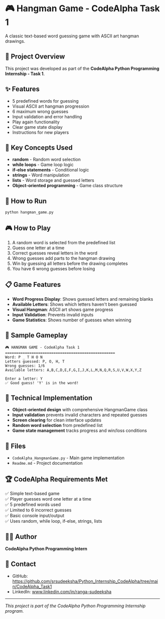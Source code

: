 # 🎮 Hangman Game - CodeAlpha Task 1

A classic text-based word guessing game with ASCII art hangman drawings.

## 🎯 Project Overview
This project was developed as part of the **CodeAlpha Python Programming Internship - Task 1**.

## ✨ Features
- 5 predefined words for guessing
- Visual ASCII art hangman progression
- 6 maximum wrong guesses
- Input validation and error handling
- Play again functionality
- Clear game state display
- Instructions for new players

## 🔧 Key Concepts Used
- **random** - Random word selection
- **while loops** - Game loop logic
- **if-else statements** - Conditional logic
- **strings** - Word manipulation
- **lists** - Word storage and guessed letters
- **Object-oriented programming** - Game class structure

## 🚀 How to Run
```bash
python hangman_game.py
```

## 🎮 How to Play
1. A random word is selected from the predefined list
2. Guess one letter at a time
3. Correct guesses reveal letters in the word
4. Wrong guesses add parts to the hangman drawing
5. Win by guessing all letters before the drawing completes
6. You have 6 wrong guesses before losing

## 📋 Game Features
- **Word Progress Display**: Shows guessed letters and remaining blanks
- **Available Letters**: Shows which letters haven't been guessed
- **Visual Hangman**: ASCII art shows game progress
- **Input Validation**: Prevents invalid inputs
- **Game Statistics**: Shows number of guesses when winning

## 🎨 Sample Gameplay
```
🎮 HANGMAN GAME - CodeAlpha Task 1
==================================================
Word: P _ T H O N
Letters guessed: P, O, H, T
Wrong guesses: 1/6
Available letters: A,B,C,D,E,F,G,I,J,K,L,M,N,Q,R,S,U,V,W,X,Y,Z

Enter a letter: Y
✅ Good guess! 'Y' is in the word!
```

## 🎯 Technical Implementation
- **Object-oriented design** with comprehensive HangmanGame class
- **Input validation** prevents invalid characters and repeated guesses
- **Screen clearing** for clean interface updates
- **Random word selection** from predefined list
- **Game state management** tracks progress and win/loss conditions

## 📁 Files
- `CodeAlpha_HangmanGame.py` - Main game implementation
- `Readme.md` - Project documentation

## 🏆 CodeAlpha Requirements Met
✅ Simple text-based game  
✅ Player guesses word one letter at a time  
✅ 5 predefined words used  
✅ Limited to 6 incorrect guesses  
✅ Basic console input/output  
✅ Uses random, while loop, if-else, strings, lists  

## 👨‍💻 Author
**CodeAlpha Python Programming Intern**

## 📧 Contact
- GitHub: https://github.com/srsudeeksha/Python_Internship_CodeAlpha/tree/main/CodeAlpha_Task1
- LinkedIn: www.linkedin.com/in/ranga-sudeeksha

---
*This project is part of the CodeAlpha Python Programming Internship program.*

